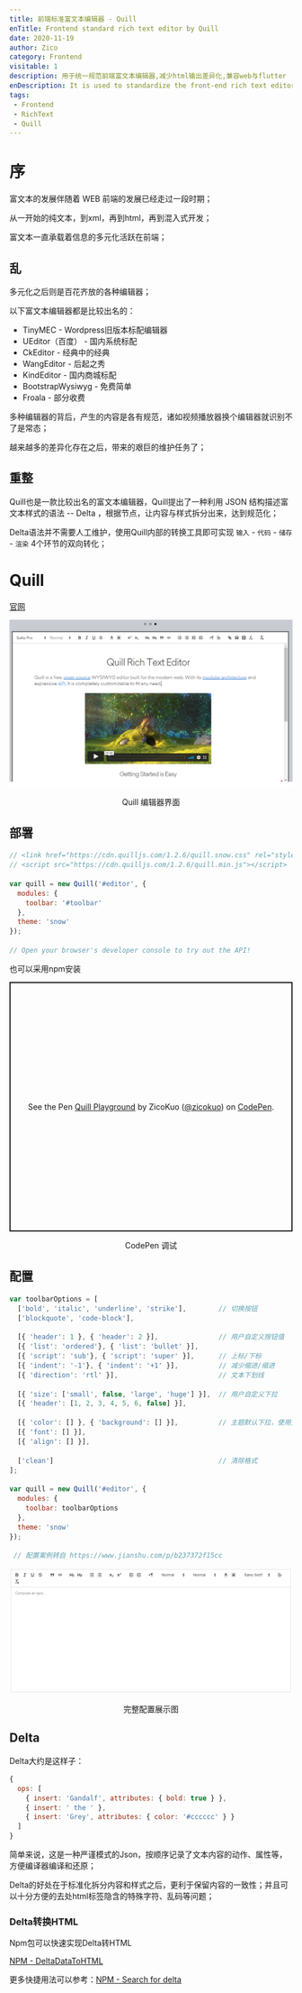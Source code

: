 ```yaml
---
title: 前端标准富文本编辑器 - Quill
enTitle: Frontend standard rich text editor by Quill
date: 2020-11-19
author: Zico
category: Frontend
visitable: 1
description: 用于统一规范前端富文本编辑器,减少html输出差异化,兼容web与flutter
enDescription: It is used to standardize the front-end rich text editor, reduce the difference of HTML output, and is compatible with web and fluent
tags:
 - Frontend
 - RichText
 - Quill
---
```


# 序

富文本的发展伴随着 WEB 前端的发展已经走过一段时期；

从一开始的纯文本，到xml，再到html，再到混入式开发；

富文本一直承载着信息的多元化活跃在前端；

## 乱

多元化之后则是百花齐放的各种编辑器；

以下富文本编辑器都是比较出名的：

 - TinyMEC - Wordpress旧版本标配编辑器
 - UEditor（百度） - 国内系统标配
 - CkEditor - 经典中的经典
 - WangEditor - 后起之秀
 - KindEditor - 国内商城标配
 - BootstrapWysiwyg - 免费简单
 - Froala - 部分收费

多种编辑器的背后，产生的内容是各有规范，诸如视频播放器换个编辑器就识别不了是常态；

越来越多的差异化存在之后，带来的艰巨的维护任务了；

## 重整

Quill也是一款比较出名的富文本编辑器，Quill提出了一种利用 JSON 结构描述富文本样式的语法 -- Delta ，根据节点，让内容与样式拆分出来，达到规范化；

Delta语法并不需要人工维护，使用Quill内部的转换工具即可实现 `输入` - `代码` - `储存` - `渲染` 4个环节的双向转化；

# Quill

[官网](https://quilljs.com/)

![image-20201119172317059](https://raw.githubusercontent.com/zicokuo/zicoPicoGo/master/blog/imgs/20201119172319.png)

<center>Quill 编辑器界面</center>

## 部署

```javascript
// <link href="https://cdn.quilljs.com/1.2.6/quill.snow.css" rel="stylesheet">
// <script src="https://cdn.quilljs.com/1.2.6/quill.min.js"></script>

var quill = new Quill('#editor', {
  modules: {
    toolbar: '#toolbar'
  },
  theme: 'snow'
});

// Open your browser's developer console to try out the API!
```

也可以采用npm安装

<p class="codepen" data-height="443" data-theme-id="dark" data-default-tab="js,result" data-user="zicokuo" data-slug-hash="VwjOjJQ" style="height: 443px; box-sizing: border-box; display: flex; align-items: center; justify-content: center; border: 2px solid; margin: 1em 0; padding: 1em;" data-pen-title="Quill Playground">
  <span>See the Pen <a href="https://codepen.io/zicokuo/pen/VwjOjJQ">
  Quill Playground</a> by ZicoKuo (<a href="https://codepen.io/zicokuo">@zicokuo</a>)
  on <a href="https://codepen.io">CodePen</a>.</span>
</p>
<script async src="https://static.codepen.io/assets/embed/ei.js"></script>

<center>CodePen 调试</center>

## 配置

```javascript
var toolbarOptions = [
  ['bold', 'italic', 'underline', 'strike'],        // 切换按钮
  ['blockquote', 'code-block'],

  [{ 'header': 1 }, { 'header': 2 }],               // 用户自定义按钮值
  [{ 'list': 'ordered'}, { 'list': 'bullet' }],
  [{ 'script': 'sub'}, { 'script': 'super' }],      // 上标/下标
  [{ 'indent': '-1'}, { 'indent': '+1' }],          // 减少缩进/缩进
  [{ 'direction': 'rtl' }],                         // 文本下划线

  [{ 'size': ['small', false, 'large', 'huge'] }],  // 用户自定义下拉
  [{ 'header': [1, 2, 3, 4, 5, 6, false] }],

  [{ 'color': [] }, { 'background': [] }],          // 主题默认下拉，使用主题提供的值
  [{ 'font': [] }],
  [{ 'align': [] }],

  ['clean']                                         // 清除格式
];

var quill = new Quill('#editor', {
  modules: {
    toolbar: toolbarOptions
  },
  theme: 'snow'
});

 // 配置案例转自 https://www.jianshu.com/p/b237372f15cc
```

![image-20201123133011496](https://raw.githubusercontent.com/zicokuo/zicoPicoGo/master/blog/imgs/20201123133012.png)

<center>完整配置展示图</center>

## Delta

Delta大约是这样子：

```javascript
{
  ops: [
    { insert: 'Gandalf', attributes: { bold: true } },
    { insert: ' the ' },
    { insert: 'Grey', attributes: { color: '#cccccc' } }
  ]
}
```

简单来说，这是一种严谨模式的Json，按顺序记录了文本内容的动作、属性等，方便编译器编译和还原；

Delta的好处在于标准化拆分内容和样式之后，更利于保留内容的一致性；并且可以十分方便的去处html标签隐含的特殊字符、乱码等问题；

### Delta转换HTML

Npm包可以快速实现Delta转HTML

[NPM - DeltaDataToHTML](https://www.npmjs.com/package/quill-delta-to-html)

更多快捷用法可以参考：[NPM - Search for delta](https://www.npmjs.com/search?q=delta)

